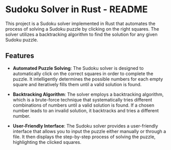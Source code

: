 # Sudoku Solver in Rust - README

This project is a Sudoku solver implemented in Rust that automates the process of solving a Sudoku puzzle by clicking on the right squares. The solver utilizes a backtracking algorithm to find the solution for any given Sudoku puzzle.

## Features

- **Automated Puzzle Solving**: The Sudoku solver is designed to automatically click on the correct squares in order to complete the puzzle. It intelligently determines the possible numbers for each empty square and iteratively fills them until a valid solution is found.

- **Backtracking Algorithm**: The solver employs a backtracking algorithm, which is a brute-force technique that systematically tries different combinations of numbers until a valid solution is found. If a chosen number leads to an invalid solution, it backtracks and tries a different number.

- **User-Friendly Interface**: The Sudoku solver provides a user-friendly interface that allows you to input the puzzle either manually or through a file. It then displays the step-by-step process of solving the puzzle, highlighting the clicked squares.
